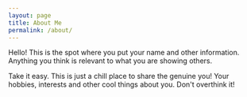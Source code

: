 ```yaml
---
layout: page
title: About Me
permalink: /about/
---
```


Hello! This is the spot where you put your name and other information. Anything you think is relevant to what you are showing others.

Take it easy. This is just a chill place to share the genuine you! Your hobbies, interests and other cool things about you. Don't overthink it!
